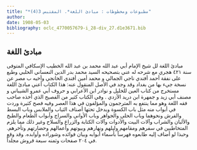 ```yaml
---
title: "*مطبوعات ومخطوطات : مبادئ اللغة*. المقتبس 3(4)"
author: 
date: 1908-05-03
bibliography: oclc_4770057679-i_28-div_27.d1e3671.bib
---
```




##  مبادئ اللغة 


 مبادئ اللغة  لل  شيخ الإمام أبي عبد الله محمد بن عبد الله الخطيب الإسكافي  المتوفى سنة  ٤٢١  هجري مع شرحه له عني بتصحيحه  السيد محمد بدر الدين النعساني الحلبي  وطبع على نفقة  أحمد أفندي ناجي الجمالي  و  محمد أمين أفندي الخانجي  وأخيه  ب  مصر  عن نسخة جيء بها من بغداد  وقد وجد في الأصل المنقول عنه: هذا الكتاب أعني  مبادئ اللغة  مستخرج من  كتاب العين  للخليل  و  نوادر  ابن الأعرابي  و  حروف  أبي عمرو الشيباني  و  مصنف  أبي زيد  و  جمهرة  ابن دريد الأزدي  . وفي الكتاب كثير من الفصيح الذي أخذه صاحب فقه اللغة وهو مما ينتفع به المترجمون والمؤلفون في هذا العصر وفيه فصح كثيرة وردت في أبواب منه مثل باب الكسوة ويدخل تحتها أصناف الثياب والملابس وباب البسط والفرش ونحوهما وباب الحلي والجواهر وباب الأواني والسراج وأبواب الطعام والطبخ والألبان والشراب وآلات البيت والأدوات   وآلات الكتابة والزراع والسلاح وغير ذلك مما يلزم المتخاطبين في سفرهم ومقامهم وليلهم ونهارهم وبيوتهم وأعمالهم وحضارتهم وتأخرهم. وحبذا لو أضاف إليه طابعوه فهرساً بأسماء أبوابه وبيان فوائده وشوراده وأوابده. وقد وقع في  ٢٠٤  صفحات وثمنه  سبعة  قروش مجلداً. 
